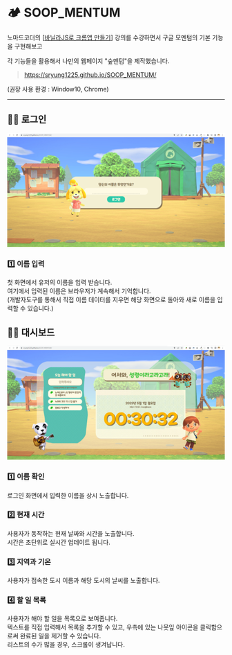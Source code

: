 # 🏕 SOOP_MENTUM

노마드코더의 [[바닐라JS로 크롬앱 만들기](https://nomadcoders.co/javascript-for-beginners)] 강의를 수강하면서 구글 모멘텀의 기본 기능을 구현해보고<br>

각 기능들을 활용해서 나만의 웹페이지 "숲멘텀"을 제작했습니다.

> https://sryung1225.github.io/SOOP_MENTUM/

(권장 사용 환경 : Window10, Chrome)

---

## 🙋‍♀️ 로그인

![로그인](./img/soop_1.PNG)<br>

### 1️⃣ 이름 입력

첫 화면에서 유저의 이름을 입력 받습니다. <br>
여기에서 입력된 이름은 브라우저가 계속해서 기억합니다. <br>
(개발자도구를 통해서 직접 이름 데이터를 지우면 해당 화면으로 돌아와 새로 이름을 입력할 수 있습니다.)

## 💁‍♀️ 대시보드

![대시보드](./img/soop_2.PNG)

### 1️⃣ 이름 확인

로그인 화면에서 입력한 이름을 상시 노출합니다.

### 2️⃣ 현재 시간

사용자가 동작하는 현재 날짜와 시간을 노출합니다. <br>
시간은 초단위로 실시간 업데이트 됩니다.

### 3️⃣ 지역과 기온

사용자가 접속한 도시 이름과 해당 도시의 날씨를 노출합니다. <br>

### 4️⃣ 할 일 목록

사용자가 해야 할 일을 목록으로 보여줍니다. <br>
텍스트를 직접 입력해서 목록을 추가할 수 있고, 우측에 있는 나뭇잎 아이콘을 클릭함으로써 완료된 일을 제거할 수 있습니다. <br>
리스트의 수가 많을 경우, 스크롤이 생겨납니다.
